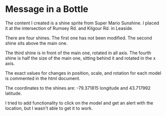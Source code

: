 # Message in a Bottle

The content I created is a shine sprite from Super Mario Sunshine. I placed it at the intersection of Rumsey Rd. and Kilgour Rd. in Leaside.

There are four shines. The first one has not been modified. The second shine sits above the main one.

The third shine is in front of the main one, rotated in all axis. The fourth shine is half the size of the main one, sitting behind it and rotated in the x axis.

The exact values for changes in position, scale, and rotation for each model is commented in the html document.

The coordinates to the shines are: -79.371815 longitude and 43.717992 latitude.


I tried to add functionality to click on the model and get an alert with the location, but I wasn't able to get it to work.